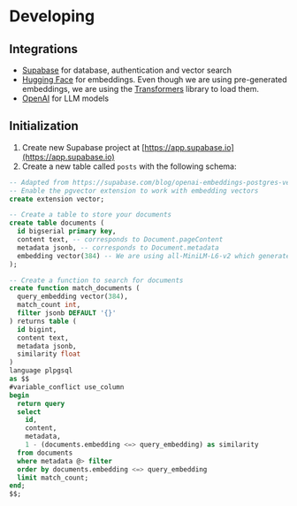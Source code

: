 # Developing

## Integrations

- [Supabase](https://supabase.io) for database, authentication and vector search
- [Hugging Face](https://huggingface.co) for embeddings. Even though we are using pre-generated embeddings, we are using the [Transformers](https://huggingface.co/transformers/) library to load them.
- [OpenAI](https://openai.com) for LLM models

## Initialization

1. Create new Supabase project at [https://app.supabase.io](https://app.supabase.io)
2. Create a new table called `posts` with the following schema:

```sql
-- Adapted from https://supabase.com/blog/openai-embeddings-postgres-vector
-- Enable the pgvector extension to work with embedding vectors
create extension vector;

-- Create a table to store your documents
create table documents (
  id bigserial primary key,
  content text, -- corresponds to Document.pageContent
  metadata jsonb, -- corresponds to Document.metadata
  embedding vector(384) -- We are using all-MiniLM-L6-v2 which generated embeddings in 384 dimensions https://huggingface.co/sentence-transformers/all-MiniLM-L6-v2
);

-- Create a function to search for documents
create function match_documents (
  query_embedding vector(384),
  match_count int,
  filter jsonb DEFAULT '{}'
) returns table (
  id bigint,
  content text,
  metadata jsonb,
  similarity float
)
language plpgsql
as $$
#variable_conflict use_column
begin
  return query
  select
    id,
    content,
    metadata,
    1 - (documents.embedding <=> query_embedding) as similarity
  from documents
  where metadata @> filter
  order by documents.embedding <=> query_embedding
  limit match_count;
end;
$$;
```
